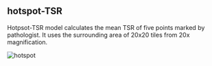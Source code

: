 ## hotspot-TSR

Hotpsot-TSR model calculates the mean TSR of five points marked by pathologist. It uses the surrounding area of 20x20 tiles from 20x magnification.

![hotspot](https://github.com/user-attachments/assets/1c39b16f-1682-46b4-842b-bfeebdd564bb)

